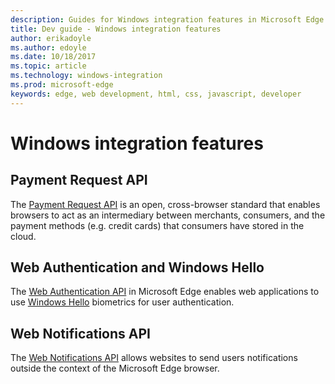 ```yaml
---
description: Guides for Windows integration features in Microsoft Edge.
title: Dev guide - Windows integration features
author: erikadoyle
ms.author: edoyle
ms.date: 10/18/2017
ms.topic: article
ms.technology: windows-integration
ms.prod: microsoft-edge
keywords: edge, web development, html, css, javascript, developer
---
```


# Windows integration features

## Payment Request API
The [Payment Request API](./windows-integration/Payment-Request-API.md) is an open, cross-browser standard that enables browsers to act as an intermediary between merchants, consumers, and the payment methods (e.g. credit cards) that consumers have stored in the cloud.

## Web Authentication and Windows Hello
The [Web Authentication API](./windows-integration/web-authentication.md) in Microsoft Edge enables web applications to use [Windows Hello](http://go.microsoft.com/fwlink/p/?LinkID=624961) biometrics for user authentication.

## Web Notifications API
The [Web Notifications API](./windows-integration/web-Notifications-API.md) allows websites to send users notifications outside the context of the Microsoft Edge browser.
